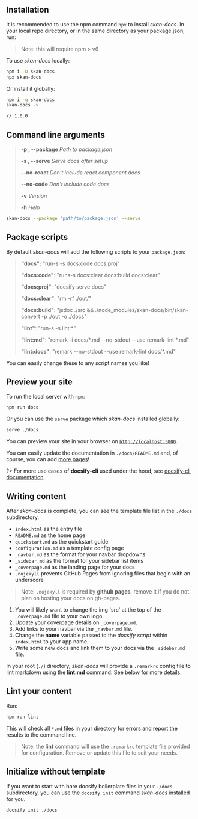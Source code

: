 ## Installation

It is recommended to use the npm command `npx` to install _skan-docs_.  In your local repo directory, or in the same directory as your package.json, run:

> Note: this will require npm > v6

To use _skan-docs_ locally:
```bash
npm i -D skan-docs
npx skan-docs
```

Or install it globally:

```bash
npm i -g skan-docs
skan-docs -v

// 1.0.0
```

## Command line arguments

> **-p , --package**    _Path to package.json_
>
> **-s , --serve**      _Serve docs after setup_
>
> **--no-react**       _Don't include react component docs_
>
> **--no-code**        _Don't include code docs_
>
> **-v**                _Version_
>
> **-h**                _Help_

```bash
skan-docs --package 'path/to/package.json' --serve
```

## Package scripts

By default _skan-docs_ will add the following scripts to your `package.json`:

> **"docs":** "run-s -s docs:code docs:proj"
>
> **"docs:code"**: "runs-s docs:clear docs:build docs:clear"
>
> **"docs:proj"**: "docsify serve docs"
>
> **"docs:clear"**: "rm -rf ./out/"
>
> **"docs:build"**: "jsdoc ./src && ./node_modules/skan-docs/bin/skan-convert -p ./out -o ./docs"
>
> **"lint"**: "run-s -s lint:\*"
>
> **"lint:md"**: "remark -i docs/\*.md --no-stdout --use remark-lint \*.md"
>
> **"lint:docs"**: "remark --no-stdout --use remark-lint docs/\*.md"


You can easily change these to any script names you like!


## Preview your site

To run the local server with `npm`:

```bash
npm run docs
```

Or you can use the `serve` package which _skan-docs_ installed globally:

```bash
serve ./docs
```

You can preview your site in your browser on [`http://localhost:3000`](http://localhost:3000).

You can easily update the documentation in `./docs/README.md` and, of course, you can add [more pages](more-pages.md)!

?> For more use cases of **docsify-cli** used under the hood, see [docsify-cli documentation](https://github.com/QingWei-Li/docsify-cli).


## Writing content

After _skan-docs_ is complete, you can see the template file list in the `./docs` subdirectory.

* `index.html` as the entry file
* `README.md` as the home page
* `quickstart.md` as the quickstart guide
* `configuration.md` as a template config page
* `_navbar.md` as the format for your navbar dropdowns
* `_sidebar.md` as the format for your sidebar list items
* `_coverpage.md` as the landing page for your docs
* `.nojekyll` prevents GitHub Pages from ignoring files that begin with an underscore

> Note: `.nojekyll` is required by **github pages**, remove it if you do not plan on hosting your docs on gh-pages.

1. You will likely want to change the img 'src' at the top of the `_coverpage.md` file to your own logo.
2. Update your coverpage details on `_coverpage.md`.
3. Add links to your navbar via the `_navbar.md` file.
4. Change the **name** variable passed to the _docsify script_ within `index.html` to your app name.
5. Write some new docs and link them to your docs via the `_sidebar.md` file.

In your root (`./`) directory, _skan-docs_ will provide a `.remarkrc` config file to lint markdown using the **lint:md** command. See below for more details.


## Lint your content

Run:

```bash
npm run lint
```

This will check all `*.md` files in your directory for errors and report the results to the command line.

> Note: the **lint** command will use the `.remarkrc` template file provided for configuration.  Remove or update this file to suit your needs.


## Initialize without template

If you want to start with bare docsify boilerplate files in your `./docs` subdirectory, you can use the `docsify init` command _skan-docs_ installed for you.

```bash
docsify init ./docs
```
